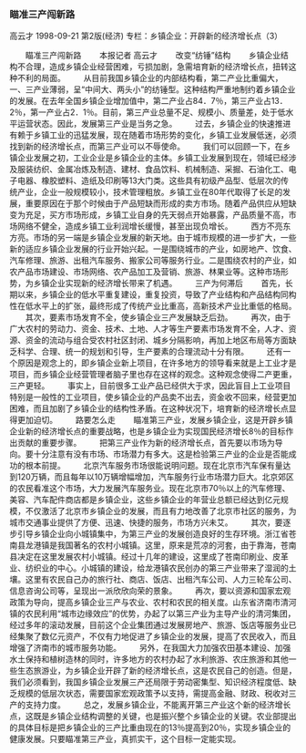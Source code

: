 ### 瞄准三产闯新路
高云才
1998-09-21
第2版(经济)
专栏：乡镇企业：开辟新的经济增长点（3）

　　瞄准三产闯新路
　　本报记者  高云才
　　改变“纺锤”结构
　　乡镇企业结构不合理，造成乡镇企业经营困难，亏损加剧，急需培育新的经济增长点，扭转这种不利的局面。
　　从目前我国乡镇企业的内部结构看，第二产业比重偏大，一、三产业薄弱，呈“中间大、两头小”的纺锤型。这种结构严重地制约着乡镇企业的发展。在去年全国乡镇企业增加值中，第二产业占84．7％，第三产业占13．2％，第一产业占2．1％。目前，第三产业总量不足、规模小、质量差，处于低水平运营状态。因此，发展第三产业是当务之急。
　　过去，乡镇企业的快速推进有赖于乡镇工业的迅猛发展，现在随着市场形势的变化，乡镇工业发展低迷，必须找到新的经济增长点，而第三产业可以不辱使命。
　　我们可以回顾一下，在乡镇企业发展之初，工业企业是乡镇企业的主体。乡镇工业发展到现在，领域已经涉及服装纺织、金属冶炼及制造、建材、食品饮料、机械制造、采掘、石油化工、电子电器、橡胶塑料、造纸及印刷等13大门类。这些具有初级产品型、低层次的传统产业，企业一般规模较小，技术管理粗放。乡镇工业在80年代取得了长足的发展，重要原因在于那个时候由于产品短缺而形成的卖方市场。随着产品供应从短缺变为充足，买方市场形成，乡镇工业自身的先天弱点开始暴露，产品质量不高，市场网络不健全，造成乡镇工业利润增长缓慢，甚至出现负增长。
　　西方不亮东方亮。市场的另一端是乡镇企业发展的新天地。由于城市规模的进一步扩大，一些新的适应乡镇企业发展的行业开始兴起。一是围绕城市的产业，如房地产、饮食、汽车修理、旅游、出租汽车服务、搬家公司等服务行业。二是围绕农村的产业，如农产品市场建设、市场网络、农产品加工及营销、旅游、林果业等。这种市场形势，为乡镇企业实现新的经济增长带来了机遇。
　　三产为何滞后
　　首先，长期以来，乡镇企业的低水平重复建设，重复投资，导致了产业结构和产品结构同构性在低水平上的扩张，最终形成了传统产业比重高，高新技术产业比重低的格局。
　　其次，要素市场发育不全，使乡镇企业三产发展缺乏后劲。
　　再次，由于广大农村的劳动力、资金、技术、土地、人才等生产要素市场发育不全，人才、资源、资金的流动与组合受农村社区封闭、城乡分隔影响，再加上地区布局等方面缺乏科学、合理、统一的规划和引导，生产要素的合理流动十分有限。
　　还有一个原因是观念上的，即乡镇企业新上项目，在许多地方的领导看来就是上工业才是项目，而乡镇企业经营管理者脑子里也存在这样的观念。这种观念使得二产更重，三产更轻。
　　事实上，目前很多工业产品已经供大于求，因此盲目上工业项目特别是一般性的工业项目，使乡镇企业的产品卖不出去，资金收不回来，经营更加困难，而且加剧了乡镇企业的结构性矛盾。在这种状况下，培育新的经济增长点显得更加迫切。
　　路要怎么走
　　瞄准第三产业，发展乡镇企业，这是开辟乡镇企业新的经济增长点的重要战略，也是乡镇企业为实现国民经济增长8％的目标作出贡献的重要步骤。
　　把第三产业作为新的经济增长点，首先要以市场为导向。要十分注意有没有市场、市场潜力有多大。这是检验第三产业的企业是否能成功的根本前提。
　　北京汽车服务市场很能说明问题。现在北京市汽车保有量达到120万辆，而且每年以10万辆增幅增加，汽车服务行业市场潜力巨大。北京郊区的农民看准这个市场，大力发展汽车服务业。现在北京市70％以上的汽车修理、美容、汽车配件商店都是乡镇企业，这些乡镇企业的年营业总额已经达到亿元规模，不仅激活了北京市乡镇企业的发展，而且有力地改善了北京市社区的服务，为城市交通事业提供了方便、迅速、快捷的服务，市场方兴未艾。
　　其次，要逐步引导乡镇企业向小城镇集中，为第三产业的发展创造良好的生存环境。浙江省苍南县龙港镇是我国著名的农村小城镇。这里，原来是荒凉的河套，由于靠海，苍南县决定在这里发展农村小城镇。经过十几年的建设，这里成了苍南印刷业、皮革业、纺织业的中心。小城镇的建设，给龙港镇农民创办的第三产业带来了湿润的土壤。这里有农民自己办的旅行社、商店、饭店、出租汽车公司、人力三轮车公司、信息咨询公司等，呈现出一派欣欣向荣的景象。
　　再次，要以资源和国家宏观政策为导向，提高乡镇企业三产与农业、农村和农民的相关度。山东省济南市清河镇的农民利用“城市边缘效应”的优势，办起了以第三产业为主导产业的清河集团，经过多年的滚动发展，目前这个企业集团通过发展房地产、旅游、饭店等服务业已经集聚了数亿元资产，不仅有力地促进了乡镇企业的发展，提高了农民收入，而且增强了济南市的城市服务功能。
　　另外，在我国大力加强农田基本建设、加强水土保持和植树造林的同时，许多地方的农村办起了水利旅游、农庄旅游和其他一些生态旅游业，为乡镇企业开辟了新的经济增长点，这是农民自己的创造。但是，我们必须看到，我国乡镇企业发展三产还局限于劳动密集型、知识经济程度低、缺乏规模的低层次状态，需要国家宏观政策予以支持，需提高金融、财政、税收对三产的支持力度。
　　总之，发展乡镇企业，不能离开第三产业这个新的经济增长点，这既是乡镇企业结构调整的关键，也是振兴整个乡镇企业的关键。农业部提出的具体目标是把乡镇企业的三产比重由现在的13％提高到20％，实现乡镇企业的健康发展。只要瞄准第三产业，真抓实干，这个目标一定能实现。
